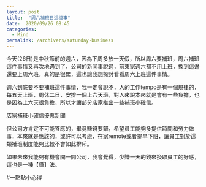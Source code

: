 ```yaml
---
layout: post
title:  "周六補班日這檔事"
date:  2020/09/26 08:45
categories: 
  - Mind
permalink: /archivers/saturday-business
---
```


今天(26日)是中秋節前的週六，因為下周多放一天假，所以周六要補班，周六補班這件事情又再次地遇到了，公司的新同事說過，前東家週六都不用上班，換到這邊還要上周六班，真的是很累，這也讓我想探討看看周六上班這件事情。

週六到底要不要補班這件事情，我一定會說不，人的工作tempo是有一個規律的，每五天上班，周休二日，安排一個上六天班，對人來說本來就是會有一些負擔，也是因為上六天很負擔，所以才讓部分店家推出一些補班小確信。

[店家補班小確信優惠新聞](https://www.ftvnews.com.tw/news/detail/2020925W0109)

但公司方肯定不可能答應的，畢竟賺錢要緊，希望員工能夠多提供時間和勞力做事，本來就是應該的，或許可以考慮，在家remote或者提早下班，讓員工對於這類補班制度能夠比較不會如此排斥。

如果未來我能夠有機會開一間公司，我會覺得，少賺一天的錢來換取員工的好感，這也是一種【賺】法。

#一點點小心得
